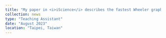 ```yaml
---
title: "My paper in <i>iScience</i> describes the fastest Wheeler graph recognition algorithm using renaming heuristics and SMT solver. See the <a href='https://doi.org/10.1016/j.isci.2023.107402' target='_blank'>WGT paper</a>, check out <a href='https://github.com/Kuanhao-Chao/Wheeler_Graph_Toolkit' target='_blank'>GitHub</a> and watch my <a href='https://www.youtube.com/watch?v=TkX9S024Dk8' target='_blank'>RECOMB-Seq talk</a>!"
collection: news
type: "Teaching Assistant"
date: "August 2023"
location: "Taipei, Taiwan"
---
```

